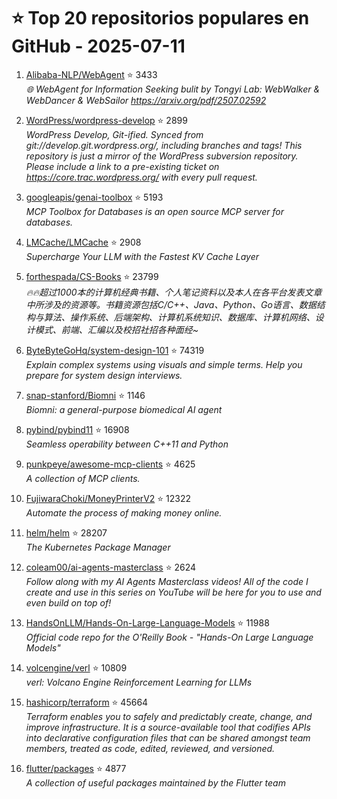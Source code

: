 # ⭐ Top 20 repositorios populares en GitHub - 2025-07-11

1. [Alibaba-NLP/WebAgent](https://github.com/Alibaba-NLP/WebAgent) ⭐ 3433  
   _🌐 WebAgent for Information Seeking bulit by Tongyi Lab: WebWalker & WebDancer & WebSailor https://arxiv.org/pdf/2507.02592_

2. [WordPress/wordpress-develop](https://github.com/WordPress/wordpress-develop) ⭐ 2899  
   _WordPress Develop, Git-ified. Synced from git://develop.git.wordpress.org/, including branches and tags! This repository is just a mirror of the WordPress subversion repository. Please include a link to a pre-existing ticket on https://core.trac.wordpress.org/ with every pull request._

3. [googleapis/genai-toolbox](https://github.com/googleapis/genai-toolbox) ⭐ 5193  
   _MCP Toolbox for Databases is an open source MCP server for databases._

4. [LMCache/LMCache](https://github.com/LMCache/LMCache) ⭐ 2908  
   _Supercharge Your LLM with the Fastest KV Cache Layer_

5. [forthespada/CS-Books](https://github.com/forthespada/CS-Books) ⭐ 23799  
   _🔥🔥超过1000本的计算机经典书籍、个人笔记资料以及本人在各平台发表文章中所涉及的资源等。书籍资源包括C/C++、Java、Python、Go语言、数据结构与算法、操作系统、后端架构、计算机系统知识、数据库、计算机网络、设计模式、前端、汇编以及校招社招各种面经~_

6. [ByteByteGoHq/system-design-101](https://github.com/ByteByteGoHq/system-design-101) ⭐ 74319  
   _Explain complex systems using visuals and simple terms. Help you prepare for system design interviews._

7. [snap-stanford/Biomni](https://github.com/snap-stanford/Biomni) ⭐ 1146  
   _Biomni: a general-purpose biomedical AI agent_

8. [pybind/pybind11](https://github.com/pybind/pybind11) ⭐ 16908  
   _Seamless operability between C++11 and Python_

9. [punkpeye/awesome-mcp-clients](https://github.com/punkpeye/awesome-mcp-clients) ⭐ 4625  
   _A collection of MCP clients._

10. [FujiwaraChoki/MoneyPrinterV2](https://github.com/FujiwaraChoki/MoneyPrinterV2) ⭐ 12322  
   _Automate the process of making money online._

11. [helm/helm](https://github.com/helm/helm) ⭐ 28207  
   _The Kubernetes Package Manager_

12. [coleam00/ai-agents-masterclass](https://github.com/coleam00/ai-agents-masterclass) ⭐ 2624  
   _Follow along with my AI Agents Masterclass videos! All of the code I create and use in this series on YouTube will be here for you to use and even build on top of!_

13. [HandsOnLLM/Hands-On-Large-Language-Models](https://github.com/HandsOnLLM/Hands-On-Large-Language-Models) ⭐ 11988  
   _Official code repo for the O'Reilly Book - "Hands-On Large Language Models"_

14. [volcengine/verl](https://github.com/volcengine/verl) ⭐ 10809  
   _verl: Volcano Engine Reinforcement Learning for LLMs_

15. [hashicorp/terraform](https://github.com/hashicorp/terraform) ⭐ 45664  
   _Terraform enables you to safely and predictably create, change, and improve infrastructure. It is a source-available tool that codifies APIs into declarative configuration files that can be shared amongst team members, treated as code, edited, reviewed, and versioned._

16. [flutter/packages](https://github.com/flutter/packages) ⭐ 4877  
   _A collection of useful packages maintained by the Flutter team_


<!-- Última actualización: 2025-07-11T08:05:51.310704 UTC -->